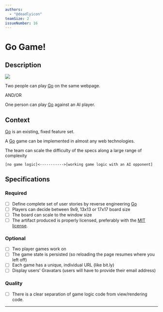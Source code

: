 ```yaml
---
authors:
  - "@deadlyicon"
teamSize: 2
issueNumber: 16
---
```


# Go Game!

## Description

![](https://upload.wikimedia.org/wikipedia/commons/thumb/f/f3/Go-board-animated.gif/120px-Go-board-animated.gif)

Two people can play [Go](https://en.wikipedia.org/wiki/Go_%28game%29) on the same webpage.

AND/OR 

One person can play [Go](https://en.wikipedia.org/wiki/Go_%28game%29) against an AI player. 
## Context

[Go](https://en.wikipedia.org/wiki/Go_%28game%29) is an existing, fixed feature set. 

A [Go](https://en.wikipedia.org/wiki/Go_%28game%29) game can be implemented in almost any web technologies. 

The team can scale the difficulty of the specs along a large range of complexity

```
[no game logic]<----------->[working game logic with an AI opponent]
```
## Specifications
### Required
- [ ] Define complete set of user stories by reverse engineering [Go](https://en.wikipedia.org/wiki/Go_%28game%29)
- [ ] Players can decide between 9x9, 13x13 or 17x17 board size
- [ ] The board can scale to the window size
- [ ] The artifact produced is properly licensed, preferably with the [MIT license](https://opensource.org/licenses/MIT).
### Optional
- [ ] Two player games work on
- [ ] The game state is persisted (so reloading the page resumes where you left off)
- [ ] Each game has a unique, individual URL (like bit.ly)
- [ ] Display users' Gravatars (users will have to provide their email address)
### Quality
- [ ] There is a clear separation of game logic code from view/rendering code.

---





